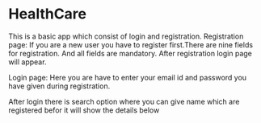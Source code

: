 # HealthCare
This is a basic app which consist of login and registration.
Registration page:
If you are a new user you have to register first.There are nine fields for registration. And all fields are mandatory. After registration login page will appear.

Login page:
Here you are have to enter your email id and password you have given during registration.

After login there is search option where you can give name which are registered befor it will show the details below

